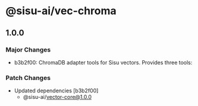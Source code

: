 # @sisu-ai/vec-chroma

## 1.0.0

### Major Changes

- b3b2f00: ChromaDB adapter tools for Sisu vectors. Provides three tools:

### Patch Changes

- Updated dependencies [b3b2f00]
  - @sisu-ai/vector-core@1.0.0
